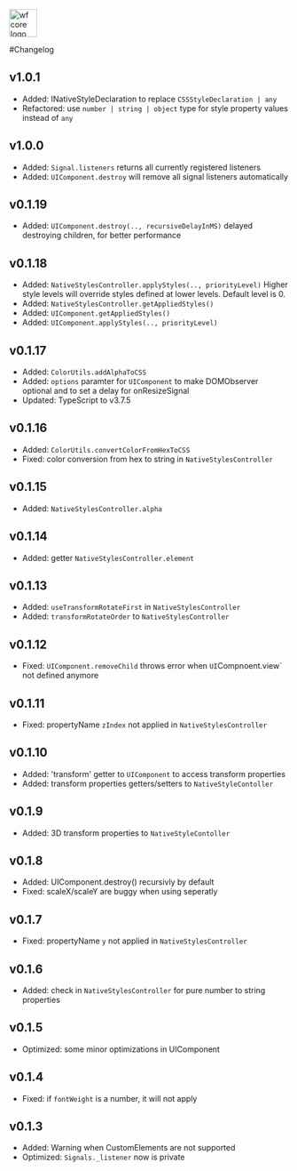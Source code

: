 <img src="https://webfruits.io/assets/wf-small-core-logo.svg" alt="wf core logo" height="50px">

#Changelog

## v1.0.1
* Added: INativeStyleDeclaration to replace `CSSStyleDeclaration | any` 
* Refactored: use `number | string | object` type for style property values instead of `any`

## v1.0.0
* Added: `Signal.listeners` returns all currently registered listeners
* Added: `UIComponent.destroy` will remove all signal listeners automatically 

## v0.1.19
* Added: `UIComponent.destroy(.., recursiveDelayInMS)` delayed destroying children, for better performance

## v0.1.18
* Added: `NativeStylesController.applyStyles(.., priorityLevel)` Higher style levels will override styles defined at lower levels. Default level is 0.
* Added: `NativeStylesController.getAppliedStyles()`
* Added: `UIComponent.getAppliedStyles()`
* Added: `UIComponent.applyStyles(.., priorityLevel)`

## v0.1.17
* Added: `ColorUtils.addAlphaToCSS`
* Added: `options` paramter for `UIComponent` to make DOMObserver optional and to set a delay for onResizeSignal
* Updated: TypeScript to v3.7.5

## v0.1.16
* Added: `ColorUtils.convertColorFromHexToCSS`
* Fixed: color conversion from hex to string in `NativeStylesController`

## v0.1.15
* Added: `NativeStylesController.alpha`

## v0.1.14
* Added: getter `NativeStylesController.element`

## v0.1.13
* Added: `useTransformRotateFirst` in `NativeStylesController`
* Added: `transformRotateOrder` to `NativeStylesController`

## v0.1.12
* Fixed: `UIComponent.removeChild` throws error when `UI`Compnoent.view` not defined anymore

## v0.1.11
* Fixed: propertyName `zIndex` not applied in `NativeStylesController`

## v0.1.10
* Added: 'transform' getter to `UIComponent` to access transform properties
* Added: transform properties getters/setters to `NativeStyleContoller`

## v0.1.9
* Added: 3D transform properties to `NativeStyleContoller`

## v0.1.8
* Added: UIComponent.destroy() recursivly by default
* Fixed: scaleX/scaleY are buggy when using seperatly

## v0.1.7
* Fixed: propertyName `y` not applied in `NativeStylesController`

## v0.1.6
* Added: check in `NativeStylesController` for pure number to string properties 

## v0.1.5
* Optimized: some minor optimizations in UIComponent

## v0.1.4
* Fixed: if `fontWeight` is a number, it will not apply 

## v0.1.3
* Added: Warning when CustomElements are not supported
* Optimized: `Signals._listener` now is private 
